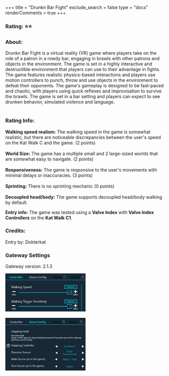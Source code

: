 +++
title = "Drunkn Bar Fight"
exclude_search = false
type = "docs"
renderComments = true
+++
### Rating: ⭐⭐

### About:
Drunkn Bar Fight is a virtual reality (VR) game where players take on the role of a patron in a rowdy bar, engaging in brawls with other patrons and objects in the environment. The game is set in a highly interactive and destructible environment that players can use to their advantage in fights. The game features realistic physics-based interactions and players use motion controllers to punch, throw and use objects in the environment to defeat their opponents. The game's gameplay is designed to be fast-paced and chaotic, with players using quick reflexes and improvisation to survive the brawls. The game is set in a bar setting and players can expect to see drunken behavior, simulated violence and language. <br><br>

### Rating Info:
**Walking speed realism:** The walking speed in the game is somewhat realistic, but there are noticeable discrepancies between the user's speed on the Kat Walk C and the game. (2 points) <br><br>
**World Size:** The game has a multiple small and 2 large-sized worlds that are somewhat easy to navigate. (2 points) <br><br>
**Responsiveness:** The game is responsive to the user's movements with minimal delays or inaccuracies. (3 points) <br><br>
**Sprinting:** There is no sprinting mechanic (0 points) <br><BR>
**Decoupled head/body:** The game supports decoupled head/body walking by default.

**Entry info:** The game was tested using a **Valve Index** with **Valve Index Controllers** on the **Kat Walk C1**.

### Credits:
Entry by: Dokterkat

### Gateway Settings
Gateway version: 2.1.3 
<br>

<img src="https://raw.githubusercontent.com/dokterkats/katDB/main/settings/DrunknBarFight/gateway-controller.PNG" style="width: 50%;">
<br><br>
<img src="https://raw.githubusercontent.com/dokterkats/katDB/main/settings/DrunknBarFight/gateway-config.PNG" style="width: 50%;">


